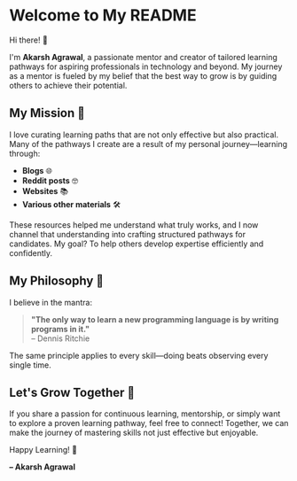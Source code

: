 # Welcome to My README

Hi there! 👋  

I'm **Akarsh Agrawal**, a passionate mentor and creator of tailored learning pathways for aspiring professionals in technology and beyond. My journey as a mentor is fueled by my belief that the best way to grow is by guiding others to achieve their potential.  

## My Mission 🎯  
I love curating learning paths that are not only effective but also practical. Many of the pathways I create are a result of my personal journey—learning through:
- **Blogs** 🌐  
- **Reddit posts** 🤓  
- **Websites** 📚  
- **Various other materials** 🛠️  

These resources helped me understand what truly works, and I now channel that understanding into crafting structured pathways for candidates. My goal? To help others develop expertise efficiently and confidently.

## My Philosophy 🌟  
I believe in the mantra:  
> **"The only way to learn a new programming language is by writing programs in it."**  
> – Dennis Ritchie  

The same principle applies to every skill—doing beats observing every single time.

## Let's Grow Together 🚀  
If you share a passion for continuous learning, mentorship, or simply want to explore a proven learning pathway, feel free to connect! Together, we can make the journey of mastering skills not just effective but enjoyable.

Happy Learning! 🙌  

**– Akarsh Agrawal**  
